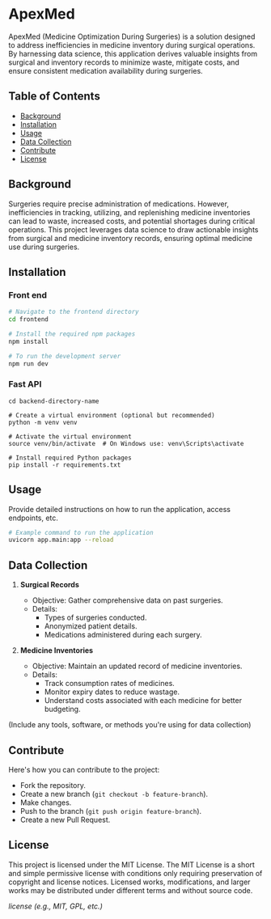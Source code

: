 # ApexMed
ApexMed (Medicine Optimization During Surgeries) is a solution designed to address inefficiencies in medicine inventory during surgical operations. By harnessing data science, this application derives valuable insights from surgical and inventory records to minimize waste, mitigate costs, and ensure consistent medication availability during surgeries.

## Table of Contents
- [Background](#background)
- [Installation](#installation)
- [Usage](#usage)
- [Data Collection](#data-collection)
- [Contribute](#contribute)
- [License](#license)

## Background
Surgeries require precise administration of medications. However, inefficiencies in tracking, utilizing, and replenishing medicine inventories can lead to waste, increased costs, and potential shortages during critical operations. This project leverages data science to draw actionable insights from surgical and medicine inventory records, ensuring optimal medicine use during surgeries.

## Installation

### Front end
```bash
# Navigate to the frontend directory
cd frontend

# Install the required npm packages
npm install

# To run the development server
npm run dev

```
### Fast API

```# Navigate to the backend directory
cd backend-directory-name

# Create a virtual environment (optional but recommended)
python -m venv venv

# Activate the virtual environment
source venv/bin/activate  # On Windows use: venv\Scripts\activate

# Install required Python packages
pip install -r requirements.txt
```

## Usage
Provide detailed instructions on how to run the application, access endpoints, etc.

```bash
# Example command to run the application
uvicorn app.main:app --reload
```

## Data Collection

1. **Surgical Records**  
   - Objective: Gather comprehensive data on past surgeries.
   - Details:
     - Types of surgeries conducted.
     - Anonymized patient details.
     - Medications administered during each surgery.

2. **Medicine Inventories**  
   - Objective: Maintain an updated record of medicine inventories.
   - Details:
     - Track consumption rates of medicines.
     - Monitor expiry dates to reduce wastage.
     - Understand costs associated with each medicine for better budgeting.

(Include any tools, software, or methods you're using for data collection)

## Contribute
Here's how you can contribute to the project:
- Fork the repository.
- Create a new branch (`git checkout -b feature-branch`).
- Make changes.
- Push to the branch (`git push origin feature-branch`).
- Create a new Pull Request.

## License
This project is licensed under the MIT License. The MIT License is a short and simple permissive license with conditions only requiring preservation of copyright and license notices. Licensed works, modifications, and larger works may be distributed under different terms and without source code.

*license (e.g., MIT, GPL, etc.)*